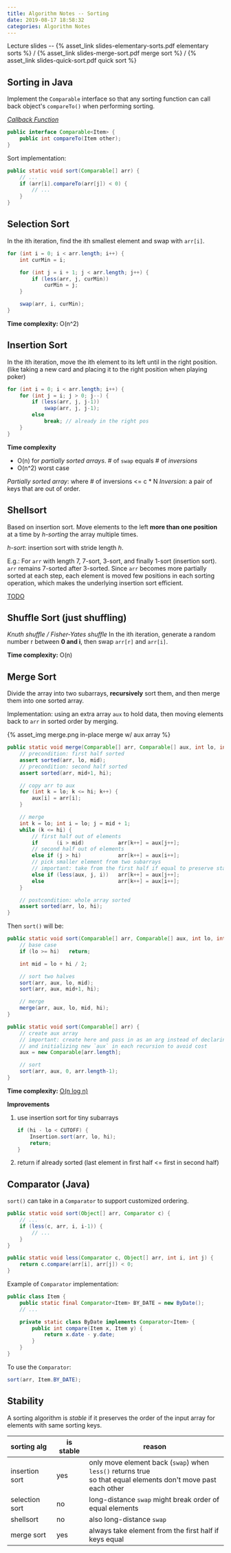 ```yaml
---
title: Algorithm Notes -- Sorting
date: 2019-08-17 18:58:32
categories: Algorithm Notes
---
```


Lecture slides -- {% asset_link slides-elementary-sorts.pdf elementary sorts %} / {% asset_link slides-merge-sort.pdf merge sort %} / {% asset_link slides-quick-sort.pdf quick sort %}


## Sorting in Java

Implement the `Comparable` interface so that any sorting function can call back object's `compareTo()` when performing sorting.

[*Callback Function*](https://stackoverflow.com/questions/824234/what-is-a-callback-function)

<!-- more -->

```java
public interface Comparable<Item> {
    public int compareTo(Item other);
}
```

Sort implementation:

```java
public static void sort(Comparable[] arr) {
    // ...
    if (arr[i].compareTo(arr[j]) < 0) {
        // ...
    }
}
```

## Selection Sort

In the ith iteration, find the ith smallest element and swap with `arr[i]`.

```java
for (int i = 0; i < arr.length; i++) {
    int curMin = i;

    for (int j = i + 1; j < arr.length; j++) {
        if (less(arr, j, curMin))
            curMin = j;
    }

    swap(arr, i, curMin);
}
```

**Time complexity:** O(n^2)

## Insertion Sort

In the ith iteration, move the ith element to its left until in the right position.
(like taking a new card and placing it to the right position when playing poker)

```java
for (int i = 0; i < arr.length; i++) {
    for (int j = i; j > 0; j--) {
        if (less(arr, j, j-1))
            swap(arr, j, j-1);
        else
            break; // already in the right pos
    }   
}
```

**Time complexity**
- O(n) for *partially sorted arrays*.
    \# of `swap` equals # of *inversions*
- O(n^2) worst case

*Partially sorted array*: where # of inversions <= c * N
*Inversion*: a pair of keys that are out of order.

## Shellsort

Based on insertion sort. Move elements to the left **more than one position** at a time by *h-sorting* the array multiple times.

*h-sort*: insertion sort with stride length *h*.

E.g.: For `arr` with length 7, 7-sort, 3-sort, and finally 1-sort (insertion sort). `arr` remains 7-sorted after 3-sorted. Since `arr` becomes more partially sorted at each step, each element is moved few positions in each sorting operation, which makes the underlying insertion sort efficient.

[TODO](https://www.bilibili.com/video/av9005901/?p=10)

## Shuffle Sort (just shuffling)

*Knuth shuffle / Fisher-Yates shuffle*
In the ith iteration, generate a random number r between **0 and i**, then swap `arr[r]` and `arr[i]`.

**Time complexity:** O(n)

## Merge Sort

Divide the array into two subarrays, **recursively** sort them, and then merge them into one sorted array.

Implementation: using an extra array `aux` to hold data, then moving elements back to `arr` in sorted order by merging.

{% asset_img merge.png in-place merge w/ aux array %}

```java
public static void merge(Comparable[] arr, Comparable[] aux, int lo, int mid, int hi) {
    // precondition: first half sorted
    assert sorted(arr, lo, mid);
    // precondition: second half sorted
    assert sorted(arr, mid+1, hi);

    // copy arr to aux
    for (int k = lo; k <= hi; k++) {
        aux[i] = arr[i];
    }

    // merge
    int k = lo; int i = lo; j = mid + 1;
    while (k <= hi) {
        // first half out of elements
        if      (i > mid)           arr[k++] = aux[j++];
        // second half out of elements
        else if (j > hi)            arr[k++] = aux[i++];
        // pick smaller element from two subarrays
        // important: take from the first half if equal to preserve stability
        else if (less(aux, j, i))   arr[k++] = aux[j++];
        else                        arr[k++] = aux[i++];
    }

    // postcondition: whole array sorted
    assert sorted(arr, lo, hi);
}
```

Then `sort()` will be:

```java
public static void sort(Comparable[] arr, Comparable[] aux, int lo, int hi) {
    // base case
    if (lo >= hi)   return;

    int mid = lo + hi / 2;

    // sort two halves
    sort(arr, aux, lo, mid);
    sort(arr, aux, mid+1, hi);

    // merge
    merge(arr, aux, lo, mid, hi);
}

public static void sort(Comparable[] arr) {
    // create aux array
    // important: create here and pass in as an arg instead of declaring
    // and initializing new `aux` in each recursion to avoid cost
    aux = new Comparable[arr.length];

    // sort
    sort(arr, aux, 0, arr.length-1);
}
```

**Time complexity:** [O(n log n)](https://softwareengineering.stackexchange.com/a/297203)

**Improvements**

1. use insertion sort for tiny subarrays

    ```java
    if (hi - lo < CUTOFF) {
        Insertion.sort(arr, lo, hi);
        return;
    }
    ```
2. return if already sorted (last element in first half <= first in second half)

## Comparator (Java)

`sort()` can take in a `Comparator` to support customized ordering.

```java
public static void sort(Object[] arr, Comparator c) {
    // ...
    if (less(c, arr, i, i-1)) {
        // ...
    }
}

public static void less(Comparator c, Object[] arr, int i, int j) {
    return c.compare(arr[i], arr[j]) < 0;
}
```

Example of `Comparator` implementation:

```java
public class Item {
    public static final Comparator<Item> BY_DATE = new ByDate();
    // ...

    private static class ByDate implements Comparator<Item> {
        public int compare(Item x, Item y) {
            return x.date - y.date;
        }
    }
}
```

To use the `Comparator`:

```java
sort(arr, Item.BY_DATE);
```

## Stability

A sorting algorithm is *stable* if it preserves the order of the input array for elements with same sorting keys.

| sorting alg    | is stable | reason                                                       |
| :------------- | --------- | ------------------------------------------------------------ |
| insertion sort | yes       | only move element back (`swap`) when `less()` returns true <br />so that equal elements don't move past each other |
| selection sort | no        | long-distance `swap` might break order of equal elements     |
| shellsort      | no        | also long-distance `swap`                                    |
| merge sort     | yes       | always take element from the first half if keys equal        |



















